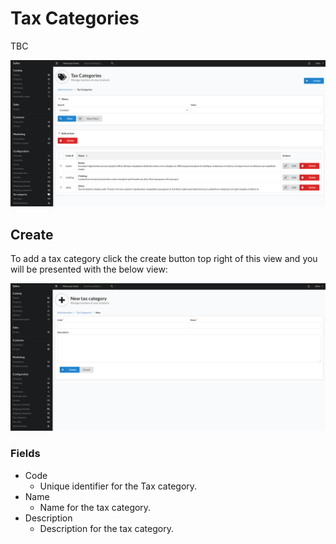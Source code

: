 # Tax Categories

TBC

![alt text](../assets/images/Configuration/Tax-Categories/01_sylius_admin_tax_category_index.png "Example Shipping Category view.")

## Create

To add a tax category click the create button top right of this view and you will be presented with the below view:

![alt text](../assets/images/Configuration/Tax-Categories/02_sylius_admin_tax_category_create.png "Example Shipping Category view.")

### Fields

- Code
    - Unique identifier for the Tax category.
- Name
    - Name for the tax category.
- Description
    - Description for the tax category.